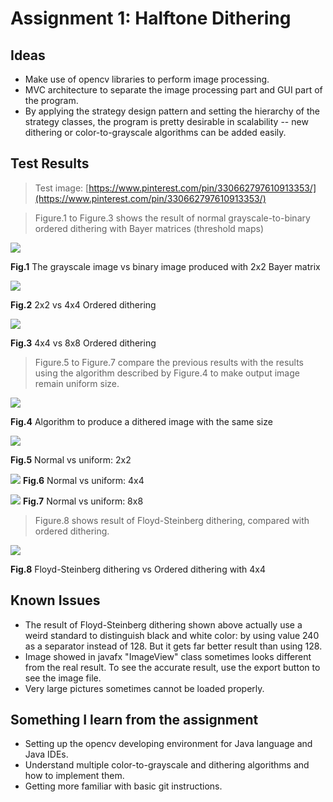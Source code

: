 # Assignment 1: Halftone Dithering

## Ideas
+ Make use of opencv libraries to perform image processing.
+ MVC architecture to separate the image processing part and GUI part of the program.
+ By applying the strategy design pattern and setting the hierarchy of the strategy classes, the program is pretty desirable in scalability -- new dithering or color-to-grayscale algorithms can be added easily.

## Test Results

> Test image: [https://www.pinterest.com/pin/330662797610913353/](https://www.pinterest.com/pin/330662797610913353/)

> Figure.1 to Figure.3 shows the result of normal grayscale-to-binary ordered dithering with Bayer matrices (threshold maps)

![](https://github.com/yf3/MMS_Assignments/blob/master/Assignment1/figures/fig1.png?raw=true)

__Fig.1__ The grayscale image vs binary image produced with 2x2 Bayer matrix

![](https://github.com/yf3/MMS_Assignments/blob/master/Assignment1/figures/fig2.png?raw=true)

__Fig.2__ 2x2 vs 4x4 Ordered dithering

![](https://github.com/yf3/MMS_Assignments/blob/master/Assignment1/figures/fig3.png?raw=true)

__Fig.3__ 4x4 vs 8x8 Ordered dithering

> Figure.5 to Figure.7 compare the previous results with the results using the algorithm described by Figure.4 to make output image remain uniform size.

![](https://github.com/yf3/MMS_Assignments/blob/master/Assignment1/figures/fig4.png?raw=true)

__Fig.4__ Algorithm to produce a dithered image with the same size

![](https://github.com/yf3/MMS_Assignments/blob/master/Assignment1/figures/fig5.png?raw=true)

__Fig.5__ Normal vs uniform: 2x2

![](https://github.com/yf3/MMS_Assignments/blob/master/Assignment1/figures/fig6.png?raw=true)
__Fig.6__ Normal vs uniform: 4x4

![](https://github.com/yf3/MMS_Assignments/blob/master/Assignment1/figures/fig7.png?raw=true)
__Fig.7__ Normal vs uniform: 8x8


> Figure.8 shows result of Floyd-Steinberg dithering, compared with ordered dithering.

![](https://github.com/yf3/MMS_Assignments/blob/master/Assignment1/figures/fig8.png?raw=true)

__Fig.8__ Floyd-Steinberg dithering vs Ordered dithering with 4x4

## Known Issues

+ The result of Floyd-Steinberg dithering shown above actually use a weird standard to distinguish black and white color: by using value 240 as a separator instead of 128. But it gets far better result than using 128.
+ Image showed in javafx "ImageView" class sometimes looks different from the real result. To see the accurate result, use the export button to see the image file.
+ Very large pictures sometimes cannot be loaded properly.

## Something I learn from the assignment

+ Setting up the opencv developing environment for Java language and Java IDEs.
+ Understand multiple color-to-grayscale and dithering algorithms and how to implement them.
+ Getting more familiar with basic git instructions.